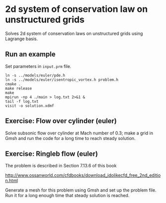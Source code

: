 # 2d system of conservation law on unstructured grids

Solves 2d system of conservation laws on unstructured grids using Lagrange basis.

## Run an example

Set parameters in `input.prm` file.

```shell
ln -s ../models/euler/pde.h
ln -s ../models/euler/isentropic_vortex.h problem.h
cmake .
make release
make
mpirun -np 4 ./main > log.txt 2>&1 &
tail -f log.txt
visit -o solution.xdmf
```

## Exercise: Flow over cylinder (euler)

Solve subsonic flow over cylinder at Mach number of 0.3; make a grid in Gmsh and run the code for a long time to reach steady solution.

## Exercise: Ringleb flow (euler)

The problem is described in Section 7.13.6 of this book

http://www.ossanworld.com/cfdbooks/download_idolikecfd_free_2nd_edition.html

Generate a mesh for this problem using Gmsh and set up the problem file. Run it for a long enough time that steady solution is reached.
